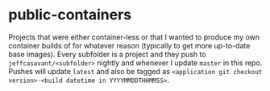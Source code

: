 # public-containers

Projects that were either container-less or that I wanted to produce my own container builds of for whatever reason (typically to get more up-to-date base images).  Every subfolder is a project and they push to `jeffcasavant/<subfolder>` nightly and whenever I update `master` in this repo.  Pushes will update `latest` and also be tagged as `<application git checkout version>-<build datetime in YYYYMMDDTHHMMSS>`.

